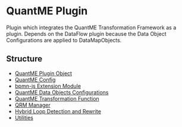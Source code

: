 # QuantME Plugin
Plugin which integrates the QuantME Transformation Framework as a plugin. Depends on the DataFlow plugin
because the Data Object Configurations are applied to DataMapObjects.

## Structure
- [QuantME Plugin Object](../../../../components/bpmn-q/modeler-component/extensions/quantme/QuantMEPlugin.js)
- [QuantME Config](../../../../components/bpmn-q/modeler-component/extensions/quantme/framework-config)
- [bpmn-js Extension Module](../../../../components/bpmn-q/modeler-component/extensions/quantme/modeling)
- [QuantME Data Objects Configurations](../../../../components/bpmn-q/modeler-component/extensions/quantme/configurations)
- [QuantME Transformation Function](../../../../components/bpmn-q/modeler-component/extensions/quantme/replacement/QuantMETransformator.js)
- [QRM Manager](../../../../components/bpmn-q/modeler-component/extensions/quantme/qrm-manager/qrm-handler.js)
- [Hybrid Loop Detection and Rewrite](../../../../components/bpmn-q/modeler-component/extensions/quantme/ui/adaptation)
- [Utilities](../../../../components/bpmn-q/modeler-component/extensions/quantme/utilities)